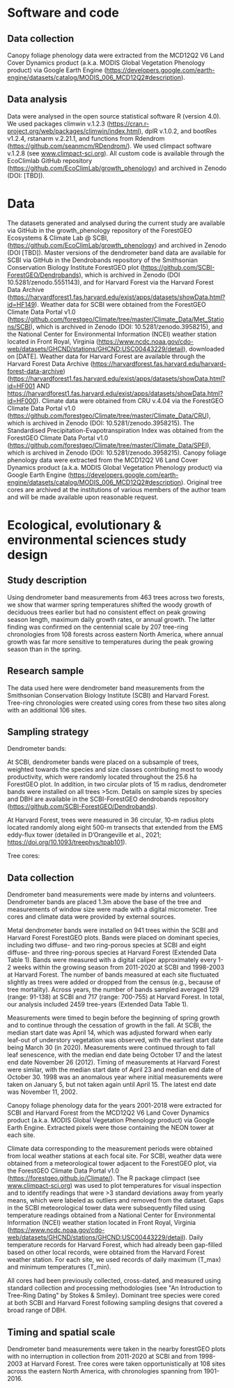 # Software and code

## Data collection

Canopy foliage phenology data were extracted from the MCD12Q2 V6 Land Cover Dynamics product (a.k.a. MODIS Global Vegetation Phenology product) via Google Earth Engine (https://developers.google.com/earth-engine/datasets/catalog/MODIS_006_MCD12Q2#description). 

## Data analysis

Data were analysed in the open source statistical software R (version 4.0). We used packages climwin v.1.2.3 (https://cran.r-project.org/web/packages/climwin/index.html), dplR v.1.0.2, and bootRes v1.2.4, rstanarm v.2.21.1, and functions from Rdendrom (https://github.com/seanmcm/RDendrom/). We used climpact software v.1.2.8 (see www.climpact-sci.org). All custom code is available through the EcoClimlab GitHub repository (https://github.com/EcoClimLab/growth_phenology) and archived in Zenodo (DOI: [TBD]).

# Data

The datasets generated and analysed during the current study are available via GitHub in the growth_phenology repository of the ForestGEO Ecosystems & Climate Lab @ SCBI, (https://github.com/EcoClimLab/growth_phenology) and archived in Zenodo (DOI [TBD]). Master versions of the dendrometer band data are available for SCBI via GitHub in the Dendrobands repository of the Smithsonian Conservation Biology Institute ForestGEO plot (https://github.com/SCBI-ForestGEO/Dendrobands), which is archived in Zenodo (DOI 10.5281/zenodo.5551143), and for Harvard Forest via the Harvard Forest Data Archive (https://harvardforest1.fas.harvard.edu/exist/apps/datasets/showData.html?id=HF149). Weather data for SCBI were obtained from the ForestGEO Climate Data Portal v1.0 (https://github.com/forestgeo/Climate/tree/master/Climate_Data/Met_Stations/SCBI), which is archived in Zenodo (DOI: 10.5281/zenodo.3958215), and the National Center for Environmental Information (NCEI) weather station located in Front Royal, Virginia (https://www.ncdc.noaa.gov/cdo-web/datasets/GHCND/stations/GHCND:USC00443229/detail), downloaded on [DATE]. Weather data for Harvard Forest are available through the Harvard Forest Data Archive (https://harvardforest.fas.harvard.edu/harvard-forest-data-archive) (https://harvardforest1.fas.harvard.edu/exist/apps/datasets/showData.html?id=HF001 AND https://harvardforest1.fas.harvard.edu/exist/apps/datasets/showData.html?id=HF000). Climate data were obtained from CRU v.4.04 via the ForestGEO Climate Data Portal v1.0 (https://github.com/forestgeo/Climate/tree/master/Climate_Data/CRU), which is archived in Zenodo (DOI: 10.5281/zenodo.3958215). The Standardised Precipitation-Evapotranspiration Index was obtained from the ForestGEO Climate Data Portal v1.0 (https://github.com/forestgeo/Climate/tree/master/Climate_Data/SPEI), which is archived in Zenodo (DOI: 10.5281/zenodo.3958215). Canopy foliage phenology data were extracted from the MCD12Q2 V6 Land Cover Dynamics product (a.k.a. MODIS Global Vegetation Phenology product) via Google Earth Engine (https://developers.google.com/earth-engine/datasets/catalog/MODIS_006_MCD12Q2#description). Original tree cores are archived at the institutions of various members of the author team and will be made available upon reasonable request. 

# Ecological, evolutionary & environmental sciences study design

## Study description

Using dendrometer band measurements from 463 trees across two forests, we show that warmer spring temperatures shifted the woody growth of deciduous trees earlier but had no consistent effect on peak growing season length, maximum daily growth rates, or annual growth. The latter finding was confirmed on the centennial scale by 207 tree-ring chronologies from 108 forests across eastern North America, where annual growth was far more sensitive to temperatures during the peak growing season than in the spring.

## Research sample

The data used here were dendrometer band measurements from the Smithsonian Conservation Biology Institute (SCBI) and Harvard Forest. Tree-ring chronologies were created using cores from these two sites along with an additional 106 sites.  

## Sampling strategy

Dendrometer bands:

At SCBI, dendrometer bands were placed on a subsample of trees, weighted towards the species and size classes contributing most to woody productivity, which were randomly located throughout the 25.6 ha ForestGEO plot. In addition, in two circular plots of 15 m radius, dendrometer bands were installed on all trees >5cm. Details on sample sizes by species and DBH are available in the SCBI-ForestGEO dendrobands repository (https://github.com/SCBI-ForestGEO/Dendrobands).

At Harvard Forest, trees were measured in 36 circular, 10-m radius plots located randomly along eight 500-m transects that extended from the EMS eddy-flux tower (detailed in D’Orangeville et al., 2021; https://doi.org/10.1093/treephys/tpab101).

Tree cores:




## Data collection

Dendrometer band measurements were made by interns and volunteers. Dendrometer bands are placed 1.3m above the base of the tree and measurements of window size were made with a digital micrometer. Tree cores and climate data were provided by external sources. 

Metal dendrometer bands were installed on 941 trees within the SCBI and Harvard Forest ForestGEO plots. Bands were placed on dominant species, including two diffuse- and two ring-porous species at SCBI and eight diffuse- and three ring-porous species at Harvard Forest (Extended Data Table 1). Bands were measured with a digital caliper approximately every 1-2 weeks within the growing season from 2011-2020 at SCBI and 1998-2003 at Harvard Forest. The number of bands measured at each site fluctuated slightly as trees were added or dropped from the census (e.g., because of tree mortality). Across years, the number of bands sampled averaged 129 (range: 91-138) at SCBI and 717 (range: 700-755) at Harvard Forest.  In total, our analysis included 2459 tree-years (Extended Data Table 1).

Measurements were timed to begin before the beginning of spring growth and to continue through the cessation of growth in the fall. At SCBI, the median start date was April 14, which was adjusted forward when early leaf-out of understory vegetation was observed, with the earliest start date being March 30 (in 2020). Measurements were continued through to fall leaf senescence, with the median end date being October 17 and the latest end date November 26 (2012). Timing of measurements at Harvard Forest were similar, with the median start date of April 23 and median end date of October 30. 1998 was an anomalous year where initial measurements were taken on January 5, but not taken again until April 15. The latest end date was November 11, 2002.

Canopy foliage phenology data for the years 2001-2018 were extracted for SCBI and Harvard Forest from the MCD12Q2 V6 Land Cover Dynamics product (a.k.a. MODIS Global Vegetation Phenology product) via Google Earth Engine. Extracted pixels were those containing the NEON tower at each site.

Climate data corresponding to the measurement periods were obtained from local weather stations at each focal site. For SCBI, weather data were obtained from a meteorological tower adjacent to the ForestGEO plot, via the ForestGEO Climate Data Portal v1.0 (https://forestgeo.github.io/Climate/). The R package climpact (see www.climpact-sci.org) was used to plot temperatures for visual inspection and to identify readings that were >3 standard deviations away from yearly means, which were labeled as outliers and removed from the dataset. Gaps in the SCBI meteorological tower data were subsequently filled using temperature readings obtained from a National Center for Environmental Information (NCEI) weather station located in Front Royal, Virginia (https://www.ncdc.noaa.gov/cdo-web/datasets/GHCND/stations/GHCND:USC00443229/detail). Daily temperature records for Harvard Forest, which had already been gap-filled based on other local records, were obtained from the Harvard Forest weather station. For each site, we used records of daily maximum (T_max) and minimum temperatures (T_min).

All cores had been previously collected, cross-dated, and measured using standard collection and processing methodologies (see "An Introduction to Tree-Ring Dating" by Stokes & Smiley). Dominant tree species were cored at both SCBI and Harvard Forest following sampling designs that covered a broad range of DBH.

## Timing and spatial scale

Dendrometer band measurements were taken in the nearby forestGEO plots with no interruption in collection from 2011-2020 at SCBI and from 1998-2003 at Harvard Forest. Tree cores were taken opportunistically at 108 sites across the eastern North America, with chronologies spanning from 1901-2016.
